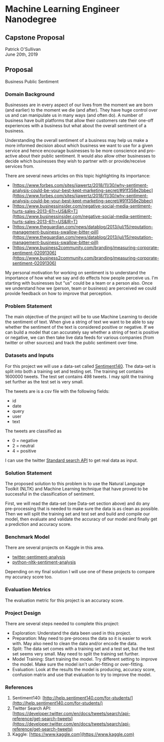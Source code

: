 # Machine Learning Engineer Nanodegree
## Capstone Proposal
Patrick O'Sullivan  
June 20th, 2019

## Proposal

Business Public Sentiment

### Domain Background

Businesses are in every aspect of our lives from the moment we are born (and earlier) to the moment we die (and after). They have huge control over us and can manipulate us in many ways (and often do). A number of business have built platforms that allow their customers rate their one-off experiences with a business but what about the overall sentiment of a business.

Understanding the overall sentiment of a business may help us make a more informed decision about which business we want to use for a given service and hence encourage businesses to be more conscience and pro-active about their public sentiment. It would also allow other businesses to decide which businesses they wish to partner with or provide/receive services from.

There are several news articles on this topic highlighting its importance:  
* [https://www.forbes.com/sites/jiawertz/2018/11/30/why-sentiment-analysis-could-be-your-best-kept-marketing-secret/#91f358e2bbec](https://www.forbes.com/sites/jiawertz/2018/11/30/why-sentiment-analysis-could-be-your-best-kept-marketing-secret/#91f358e2bbec)
* [https://www.businessinsider.com/negative-social-media-sentiment-hurts-sales-2013-6?r=US&IR=T](https://www.businessinsider.com/negative-social-media-sentiment-hurts-sales-2013-6?r=US&IR=T)
* [https://www.theguardian.com/news/datablog/2013/jul/15/reputation-management-business-swallow-bitter-pill](https://www.theguardian.com/news/datablog/2013/jul/15/reputation-management-business-swallow-bitter-pill)
* [https://www.business2community.com/branding/measuring-corporate-sentiment-02091306](https://www.business2community.com/branding/measuring-corporate-sentiment-02091306)

My personal motivation for working on sentiment is to understand the importance of how what we say and do effects how people perceive us. I'm starting with businesses but "us" could be a team or a person also. Once we understand how we (person, team or business) are perceived we could provide feedback on how to improve that perception.

### Problem Statement

The main objective of the project will be to use Machine Learning to decide the sentiment of text. When give a string of text we want to be able to say whether the sentiment of the text is considered positive or negative. If we can build a model that can accurately say whether a string of text is positive or negative, we can then take live data feeds for various companies (from twitter or other sources) and track the public sentiment over time. 

### Datasets and Inputs

For this project we will use a data-set called [Sentiment140](http://help.sentiment140.com/for-students/). The data-set is split into both a training set and testing set. The training set contains 1600000 tweets. The test set contains 498 tweets. I may split the training set further as the test set is very small.

The tweets are is a csv file with the following fields: 
* id
* date
* query
* user
* text

The tweets are classified as
* 0 = negative
* 2 = neutral
* 4 = positive

I can use the twitter [Standard search API](https://developer.twitter.com/en/docs/tweets/search/api-reference/get-search-tweets) to get real data as input.

### Solution Statement

The proposed solution to this problem is to use the Natural Language Toolkit (NLTK) and Machine Learning technique that have proved to be successful in the classification of sentiment.

First, we will read the data-set (see Data-set section above) and do any pre-processing that is needed to make sure the data is as clean as possible. Then we will split the training set and test set and build and compile our model, then evaluate and validate the accuracy of our model and finally get a prediction and accuracy score.

### Benchmark Model

There are several projects on Kaggle in this area.
* [twitter-sentiment-analysis](https://www.kaggle.com/paoloripamonti/twitter-sentiment-analysis)
* [python-nltk-sentiment-analysis](https://www.kaggle.com/ngyptr/python-nltk-sentiment-analysis)

Depending on my final solution I will use one of these projects to compare my accuracy score too.

### Evaluation Metrics

The evaluation metric for this project is an accuracy score.

### Project Design

There are several steps needed to complete this project:
* Exploration: Understand the data been used in this project. 
* Preparation: May need to pre-process the data so it is easier to work with. May also need to clean the data and/or encode the data.
* Split: The data set comes with a training set and a test set, but the test set seems very small. May need to split the training set further.
* Model Training: Start training the model. Try different setting to improve the model. Make sure the model isn't under-fitting or over-fitting.
* Evaluation: Look at the results the model is producing, accuracy score, confusion matrix and use that evaluation to try to improve the model.

### References
1. Sentiment140: [http://help.sentiment140.com/for-students/](http://help.sentiment140.com/for-students/)
2. Twitter Search API: [https://developer.twitter.com/en/docs/tweets/search/api-reference/get-search-tweets](https://developer.twitter.com/en/docs/tweets/search/api-reference/get-search-tweets)
3. Kaggle: [https://www.kaggle.com](https://www.kaggle.com)